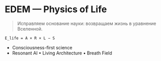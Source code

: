 # EDEM — Physics of Life

> Исправляем основание науки: возвращаем жизнь в уравнение Вселенной.

```text
E_life = A × R × L − S
```

- Consciousness-first science
- Resonant AI • Living Architecture • Breath Field
